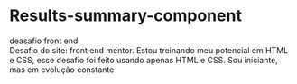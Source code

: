 # Results-summary-component
deasafio front end <br>
Desafio do site: front end mentor. Estou treinando meu potencial em HTML e CSS, esse desafio foi feito usando apenas HTML e CSS. Sou iniciante, mas em evolução constante 
